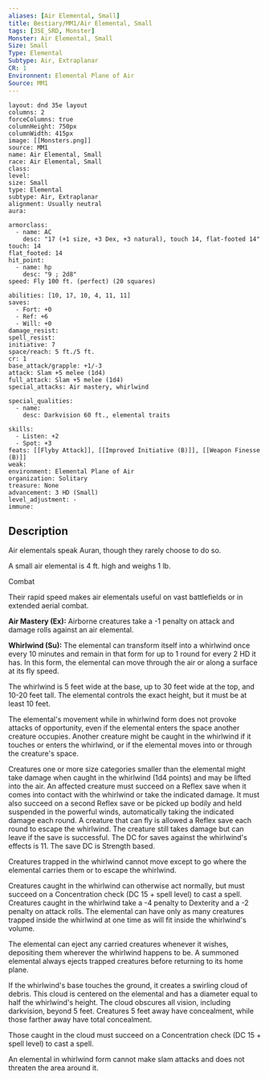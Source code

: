 ```yaml
---
aliases: [Air Elemental, Small]
title: Bestiary/MM1/Air Elemental, Small
tags: [35E_SRD, Monster]
Monster: Air Elemental, Small
Size: Small
Type: Elemental
Subtype: Air, Extraplanar
CR: 1
Environnent: Elemental Plane of Air
Source: MM1
---
```


```statblock
layout: dnd 35e layout
columns: 2
forceColumns: true
columnHeight: 750px
columnWidth: 415px
image: [[Monsters.png]]
source: MM1
name: Air Elemental, Small
race: Air Elemental, Small
class: 
level: 
size: Small
type: Elemental
subtype: Air, Extraplanar
alignment: Usually neutral
aura: 

armorclass:
  - name: AC
    desc: "17 (+1 size, +3 Dex, +3 natural), touch 14, flat-footed 14"
touch: 14
flat_footed: 14
hit_point:
  - name: hp
    desc: "9 ; 2d8"
speed: Fly 100 ft. (perfect) (20 squares)

abilities: [10, 17, 10, 4, 11, 11]
saves:
  - Fort: +0
  - Ref: +6
  - Will: +0
damage_resist: 
spell_resist: 
initiative: 7
space/reach: 5 ft./5 ft.
cr: 1
base_attack/grapple: +1/-3
attack: Slam +5 melee (1d4)
full_attack: Slam +5 melee (1d4)
special_attacks: Air mastery, whirlwind

special_qualities:
  - name: 
    desc: Darkvision 60 ft., elemental traits

skills:
  - Listen: +2
  - Spot: +3
feats: [[Flyby Attack]], [[Improved Initiative (B)]], [[Weapon Finesse (B)]]
weak: 
environment: Elemental Plane of Air
organization: Solitary
treasure: None
advancement: 3 HD (Small)
level_adjustment: -
immune: 
```

## Description

<p>Air elementals speak Auran, though they rarely choose to do so. </p>
<p>A small air elemental is 4 ft. high and weighs 1 lb.</p>
<p>Combat</p>
<p>Their rapid speed makes air elementals useful on vast battlefields or in extended aerial combat.</p>
<p>
            <b>Air Mastery (Ex):</b> Airborne creatures take a -1 penalty on attack and damage rolls against an air elemental.</p>
<p>
            <b>Whirlwind (Su):</b> The elemental can transform itself into a whirlwind once every 10 minutes and remain in that form for up to 1 round for every 2 HD it has. In this form, the elemental can move through the air or along a surface at its fly speed.</p>
<p>The whirlwind is 5 feet wide at the base, up to 30 feet wide at the top, and 10-20 feet tall. The elemental controls the exact height, but it must be at least 10 feet.</p>
<p>The elemental's movement while in whirlwind form does not provoke attacks of opportunity, even if the elemental enters the space another creature occupies. Another creature might be caught in the whirlwind if it touches or enters the whirlwind, or if the elemental moves into or through the creature's space.</p>
<p>Creatures one or more size categories smaller than the elemental might take damage when caught in the whirlwind (1d4 points) and may be lifted into the air. An affected creature must succeed on a Reflex save when it comes into contact with the whirlwind or take the indicated damage. It must also succeed on a second Reflex save or be picked up bodily and held suspended in the powerful winds, automatically taking the indicated damage each round. A creature that can fly is allowed a Reflex save each round to escape the whirlwind. The creature still takes damage but can leave if the save is successful. The DC for saves against the whirlwind's effects is 11. The save DC is Strength based.</p>
<p>Creatures trapped in the whirlwind cannot move except to go where the elemental carries them or to escape the whirlwind.</p>
<p>Creatures caught in the whirlwind can otherwise act normally, but must succeed on a Concentration check (DC 15 + spell level) to cast a spell. Creatures caught in the whirlwind take a -4 penalty to Dexterity and a -2 penalty on attack rolls. The elemental can have only as many creatures trapped inside the whirlwind at one time as will fit inside the whirlwind's volume.</p>
<p>The elemental can eject any carried creatures whenever it wishes, depositing them wherever the whirlwind happens to be. A summoned elemental always ejects trapped creatures before returning to its home plane.</p>
<p>If the whirlwind's base touches the ground, it creates a swirling cloud of debris. This cloud is centered on the elemental and has a diameter equal to half the whirlwind's height. The cloud obscures all vision, including darkvision, beyond 5 feet. Creatures 5 feet away have concealment, while those farther away have total concealment.</p>
<p>Those caught in the cloud must succeed on a Concentration check (DC 15 + spell level) to cast a spell.</p>
<p>An elemental in whirlwind form cannot make slam attacks and does not threaten the area around it.</p>
